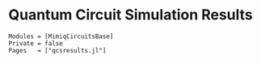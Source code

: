 # Quantum Circuit Simulation Results

```@autodocs
Modules = [MimiqCircuitsBase]
Private = false
Pages   = ["qcsresults.jl"]
```

